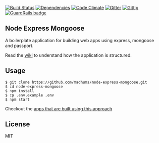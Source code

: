 [![Build Status](https://img.shields.io/travis/madhums/node-express-mongoose.svg?style=flat)](https://travis-ci.org/madhums/node-express-mongoose)
[![Dependencies](https://img.shields.io/david/madhums/node-express-mongoose.svg?style=flat)](https://david-dm.org/madhums/node-express-mongoose)
[![Code Climate](https://codeclimate.com/github/madhums/node-express-mongoose/badges/gpa.svg)](https://codeclimate.com/github/madhums/node-express-mongoose)
[![Gitter](https://badges.gitter.im/Join%20Chat.svg)](https://gitter.im/madhums/node-express-mongoose?utm_source=badge&utm_medium=badge&utm_campaign=pr-badge)
[![Gittip](https://img.shields.io/gratipay/madhums.svg?style=flat)](https://www.gratipay.com/madhums/) [![GuardRails badge](https://badges.production.guardrails.io/shtakai/cd_mean_mongo_quotingdojo.svg)](https://www.guardrails.io)

## Node Express Mongoose

A boilerplate application for building web apps using express, mongoose and passport.

Read the [wiki](https://github.com/madhums/node-express-mongoose/wiki) to understand how the application is structured.

## Usage

    $ git clone https://github.com/madhums/node-express-mongoose.git
    $ cd node-express-mongoose
    $ npm install
    $ cp .env.example .env
    $ npm start

Checkout the [apps that are built using this approach](https://github.com/madhums/node-express-mongoose/wiki/Apps-built-using-this-approach)

## License

MIT
